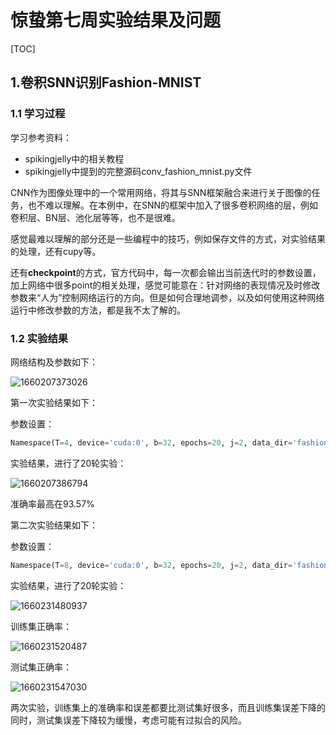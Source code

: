 # 惊蛰第七周实验结果及问题

[TOC]

## 1.卷积SNN识别Fashion-MNIST

### 1.1 学习过程

学习参考资料：

- spikingjelly中的相关教程
- spikingjelly中提到的完整源码conv_fashion_mnist.py文件

CNN作为图像处理中的一个常用网络，将其与SNN框架融合来进行关于图像的任务，也不难以理解。在本例中，在SNN的框架中加入了很多卷积网络的层，例如卷积层、BN层、池化层等等，也不是很难。

感觉最难以理解的部分还是一些编程中的技巧，例如保存文件的方式，对实验结果的处理，还有cupy等。

还有**checkpoint**的方式，官方代码中，每一次都会输出当前迭代时的参数设置，加上网络中很多point的相关处理，感觉可能意在：针对网络的表现情况及时修改参数来“人为”控制网络运行的方向。但是如何合理地调参，以及如何使用这种网络运行中修改参数的方法，都是我不太了解的。

### 1.2 实验结果

网络结构及参数如下：

![1660207373026](C:\Users\17799\AppData\Roaming\Typora\typora-user-images\1660207373026.png)

第一次实验结果如下：

参数设置：

```python
Namespace(T=4, device='cuda:0', b=32, epochs=20, j=2, data_dir='fashion-mnist-data', out_dir='./logs_fashion_mnist', resume=None, cupy=False, amp=False, opt='adam', momentum=0.9, lr=0.001, tau=2.0, channels=128)
```

实验结果，进行了20轮实验：

![1660207386794](C:\Users\17799\AppData\Roaming\Typora\typora-user-images\1660207386794.png)

准确率最高在93.57%

第二次实验结果如下：

参数设置：

```python
Namespace(T=8, device='cuda:0', b=32, epochs=20, j=2, data_dir='fashion-mnist-data', out_dir='./logs_fashion_mnist', resume=None, cupy=False, amp=False, opt='adam', momentum=0.9, lr=0.001, tau=2.0, channels=64)
```

实验结果，进行了20轮实验：

![1660231480937](C:\Users\17799\AppData\Roaming\Typora\typora-user-images\1660231480937.png)

训练集正确率：

![1660231520487](C:\Users\17799\AppData\Roaming\Typora\typora-user-images\1660231520487.png)

测试集正确率：

![1660231547030](C:\Users\17799\AppData\Roaming\Typora\typora-user-images\1660231547030.png)

两次实验，训练集上的准确率和误差都要比测试集好很多，而且训练集误差下降的同时，测试集误差下降较为缓慢，考虑可能有过拟合的风险。

